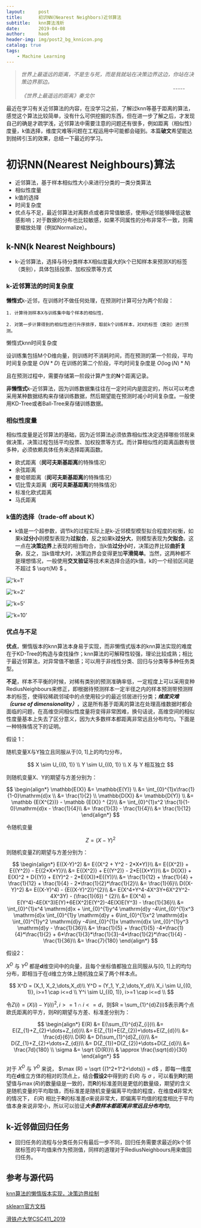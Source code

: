 ```yaml
---
layout:     post
title:      初识NN(Nearest Neighbors)近邻算法
subtitle:   knn算法浅析
date:       2019-04-08
author:     hao6
header-img: img/post2_bg_knnicon.png
catalog: true
tags:
    - Machine Learning
---
```


> *世界上最遥远的距离，不是生与死，而是我就站在决策边界这边，你站在决策边界那边。*
&emsp;&emsp;&emsp;&emsp;&emsp;&emsp;&emsp;&emsp;&emsp;&emsp;&emsp;&emsp;&emsp;&emsp;&emsp;&emsp;&emsp;&emsp;&emsp;&emsp;&emsp;&emsp;&emsp;&emsp;&emsp;&emsp;&emsp;&emsp;&emsp;-----*《世界上最遥远的距离》秦戈尔*
>															

最近在学习有关近邻算法的内容，在没学习之前，了解过knn等基于距离的算法，感觉这个算法比较简单，没有什么可供挖掘的东西，但在进一步了解之后，才发现自己的确是才疏学浅，近邻算法中需要注意的问题还有很多，例如距离（相似性）度量，k值选择，维度灾难等问题在工程运用中可能都会碰到。本篇**破文**希望能达到抛砖引玉的效果，总结一下最近的学习。

# 初识NN(Nearest Neighbours)算法

- 近邻算法，基于样本相似性大小来进行分类的一类分类算法
- 相似性度量
- k值的选择
- 时间复杂度
- 优点与不足，最近邻算法对离群点或者异常值敏感，使用k近邻能够降低这敏感影响；对于数据的分布也比较敏感，如果不同属性的分布非常不一致，则需要缩放处理（例如Normalize）。

## k-NN(k Nearest Neighbours)

- k-近邻算法，选择与待分类样本X相似度最大的k个已知样本来预测X的标签（类别），具体包括投票、加权投票等方式

### k-近邻算法的时间复杂度
**懒惰式**k-近邻，在训练时不做任何处理，在预测时计算可分为两个阶段：

    1. 计算待测样本X与训练集中每个样本的相似性，
    
    2. 对第一步计算得到的相似性进行升序排序，取前k个训练样本，对X的标签（类别）进行预测。 
    
懒惰式knn时间复杂度

设训练集包括M个D维向量，则训练时不消耗时间，而在预测的第一个阶段，平均时间复杂度是 $O{(N*D)}$ 
在训练的第二个阶段，平均时间复杂度是 $O{(\log(N) * N)}$ 

且在预测过程中，需要存储第一阶段计算产生的**N**个距离记录。

**非懒惰式**k-近邻算法，因为训练数据集往往在一定时间内是固定的，所以可以考虑采用某种数据结构来存储训练数据，然后期望能在预测时减小时间复杂度。一般使用KD-Tree或者Ball-Tree来存储训练数据。

### 相似性度量

相似性度量是近邻算法的基础，因为近邻算法必须依靠相似性决定选择哪些邻居来做决策，决策过程包括平均投票、加权投票等方式。而计算相似性的距离函数有很多种，必须依赖具体任务来选择距离函数。

- 欧式距离（**闵可夫斯基距离**的特殊情况）
- 余弦距离
- 曼哈顿距离（**闵可夫斯基距离**的特殊情况）
- 切比雪夫距离（**闵可夫斯基距离**的特殊情况）
- 标准化欧式距离
- 马氏距离
### k值的选择（trade-off about K）

- k值是一个超参数，调节k的过程实际上是k-近邻模型模型拟合程度的权衡，如果k**过分小**则模型表现为**过拟合**，反之如果k**过分大**，则模型表现为**欠拟合**。这一点在**决策边界**上表现的相当吻合，当k值**过分小**时，决策边界比较**曲折复杂**，反之，当k值增大时，决策边界会变得更加**平滑简单**。当然，这两种都不是理想情况，一般使用**交叉验证**等技术来选择合适的k值，k的一个经验区间是不超过 $ \sqrt{M} $ 。 

!['k=1'](https://picgo-image-hosting.oss-cn-beijing.aliyuncs.com/img/k1.png) 

!['k=2'](https://picgo-image-hosting.oss-cn-beijing.aliyuncs.com/img/k2.png) 

!['k=5'](https://picgo-image-hosting.oss-cn-beijing.aliyuncs.com/img/k3.png) 

!['k=10'](https://picgo-image-hosting.oss-cn-beijing.aliyuncs.com/img/k4.png) 

### 优点与不足

**优点**，懒惰版本的knn算法本身易于实现，而非懒惰式版本的knn算法实现的难度在于KD-Tree的构造与查找操作；knn算法的可解释性较强，理论比较成熟；相比于最近邻算法，对异常值不敏感；可以用于非线性分类、回归与分类等多种任务类型。

**不足**，样本不平衡的时候，对稀有类别的预测准确率低，一定程度上可以采用变种RediusNeighbours来修正，即根据待预测样本一定半径之内的样本预测带预测样本的标签，使得较稀疏邻域中的点使用较少的最近邻居进行分类；***维度灾难（curse of dimensionality）***，这是所有基于距离的算法在处理高维数据时都会面临的问题，在高维空间相似性度量将变得非常困难，换句话说，高维空间的相似性度量基本上失去了区分意义，因为大多数样本都距离非常远且分布均匀。下面是一种特殊情况下的证明。

假设 1：

随机变量X与Y独立且同服从于[0, 1]上的均匀分布，

$$
X \sim U_{(0, 1)} \\
Y \sim U_{(0, 1)} \\
X 与 Y 相互独立
$$

则随机变量X、Y的期望与方差分别为： 

$$
\begin{align*}
 \mathbb{E(X)} &= \mathbb{E(Y)} \\
 &= \int_{0}^{1}x\frac{1}{1-0}\mathrm{d}x \\
 &= \frac{1}{2} \\
 \mathbb{D(X)} &= \mathbb{D(Y)} \\
      &= \mathbb {E(X^{2})} - \mathbb {E(X)} ^ {2}\\
      &= \int_{0}^{1}x^2 \frac{1}{1-0}\mathrm{d}x - \frac{1}{4}\\
      &= \frac{1}{3} - \frac{1}{4}\\
      &= \frac{1}{12} 
\end{align*}
$$ 

令随机变量 

$$
Z = (X - Y) ^ 2
$$

则随机变量Z的期望与方差分别为： 

$$
\begin{align*}
E((X-Y)^2) &= E{(X^2 + Y^2 - 2*X*Y)}\\
           &= E{(X^2)} + E{(Y^2)} - E{(2*X*Y)}\\
           &= E{(X^2)} + E{(Y^2)} - 2*E{(X*Y)}\\
           &= D{(X)} + E(X)^2 + D{(Y)} + E(Y)^2 - 2*E{(X)}*E{(Y)}\\
           &= \frac{1}{12} + \frac{1}{4} + \frac{1}{12} + \frac{1}{4} - 2*\frac{1}{2}*\frac{1}{2}\\
           &= \frac{1}{6}\\
D((X-Y)^2) &= E((X-Y)^4) - {E((X-Y)^2)}^{2}\\
		   &= E(X^4+Y^4-4X^3Y+6X^2Y^2-4X^3Y) - (\frac{1}{6}) ^ {2}\\
		   &= E(X^4) + E(Y^4)-4E(X^3)E(Y)+6E(X^2)E(Y^2)-4E(X)E(Y^3) - \frac{1}{36}\\
		   &= \int_{0}^{1}x^4 \mathrm{d}x + \int_{0}^{1}y^4 \mathrm{d}y -4\int_{0}^{1}x^3 \mathrm{d}x \int_{0}^{1}y \mathrm{d}y + 6\int_{0}^{1}x^2 \mathrm{d}x \int_{0}^{1}y^2 \mathrm{d}y -4\int_{0}^{1}x \mathrm{d}x \int_{0}^{1}y^3 \mathrm{d}y - \frac{1}{36}\\
		   &= \frac{1}{5} + \frac{1}{5} -4*\frac{1}{4}*\frac{1}{2} + 6*\frac{1}{3}*\frac{1}{3}-4*\frac{1}{2}*\frac{1}{4} - \frac{1}{36}\\
		   &= \frac{7}{180}
\end{align*}
$$ 


假设2：

$X^D$ 与 $Y^D$ 都是**d**维空间中的向量，且每个坐标值都独立且同服从与[0, 1]上的均匀分布，即相当于在d维立方体上随机独立采了两个样本点。 

$$
X^D = (X_1, X_2,\dots,X_d)\\
Y^D = (Y_1, Y_2,\dots,Y_d)\\
X_i \sim U_{(0, 1)}, i>=1 \cap i<=d \\
Y^i \sim U_{(0, 1)}, i>=1 \cap i<=d \\
$$ 

令$Z(i) = (X(i) - Y(i))^2,i>=1 \cap i<=d$，则$R = \sum_{1}^{d}Z(i)$表示两个点欧氏距离的平方，则$R$的期望与方差、标准差分别为： 

$$
\begin{align*}
E(R) &= E(\sum_{1}^{d}Z_{i})\\
	 &= E(Z_{1}+Z_{2}+\dots+Z_{d})\\
	 &= E(Z_{1})+E(Z_{2})+\dots+E(Z_{d})\\
	 &= \frac{d}{6}\\
D(R) &= D(\sum_{1}^{d}Z_{i})\\
	 &= D(Z_{1}+Z_{2}+\dots+Z_{d})\\
	 &= D(Z_{1})+D(Z_{2})+\dots+D(Z_{d})\\
	 &= \frac{7d}{180} \\
\sigma &= \sqrt {D(R)}\\
       & \approx \frac{\sqrt{d}}{30}
\end{align*}
$$ 

对于 $X^D$ 与 $Y^D$ 来说， $\max (R) = \sqrt {(1^2+1^2+\dots)} = d$ ，即每一维度均在**d**维立方体的相对的顶点上，结合**假设2**中得到的 $E(R)$ 与 $\sigma$ ，可以看到**R**的期望值与$\max(R)$的数量级是一致的，而**R**的标准差则是更低的数量级，期望的含义是随机变量的平均取值，而标准差是随机变量偏离平均值的程度，在维度**d**非常大的情况下， $E(R)$ 相比于**R**的标准差$\sigma$来说非常大，即偏离平均值的程度相比于平均值本身来说非常小，所以可以验证***大多数样本都距离非常远且分布均匀***。

## k-近邻做回归任务

- 回归任务的流程与分类任务只有最后一步不同，回归任务需要求最近的k个邻居标签的平均值来作为预测值，同样的道理对于RediusNeighbours用来做回归任务。

## 参考与源代码

[knn算法的懒惰版本实现，决策边界绘制](https://github.com/Hao6/codingML/blob/master/src/knn.ipynb)

[sklearn官方文档](https://scikit-learn.org/stable/modules/neighbors.html)

[滑铁卢大学CSC411_2019](https://www.cs.toronto.edu/~mren/teach/csc411_19s/#overview)
